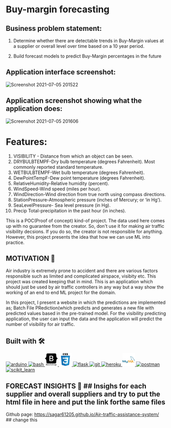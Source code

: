 # Buy-margin forecasting

## Business problem statement:

1. Determine whether there are detectable trends in Buy-Margin values at a supplier or overall level over time based on a 10 year period.

2. Build forecast models to predict Buy-Margin percentages in the future

## Application interface screenshot:
![Screenshot 2021-07-05 201522](https://user-images.githubusercontent.com/5305547/127722993-50f5e6e6-27fc-40c4-adab-cfdd6c43d8ea.png)


## Application screenshot showing what the application does:
![Screenshot 2021-07-05 201606](https://user-images.githubusercontent.com/5305547/127722982-f7c61fb3-449c-493d-af19-bc2e2443f6ee.png)


# Features:
1.	VISIBILITY - Distance from which an object can be seen.
2.	DRYBULBTEMPF-Dry bulb temperature (degrees Fahrenheit). Most commonly reported standard temperature.
3.	WETBULBTEMPF-Wet bulb temperature (degrees Fahrenheit).
4.	DewPointTempF-Dew point temperature (degrees Fahrenheit).
5.	RelativeHumidity-Relative humidity (percent).
6.	WindSpeed-Wind speed (miles per hour).
7.	WindDirection-Wind direction from true north using compass directions.
8.	StationPressure-Atmospheric pressure (inches of Mercury; or ‘in Hg’).
9.	SeaLevelPressure- Sea level pressure (in Hg).
10.	Precip	Total-precipitation in the past hour (in inches).


This is a POC(Proof of concept) kind-of project. The data used here comes up with no guarantee from the creator. So, don't use it for making air traffic visibility decsions. If you do so, the creator is not responsible for anything. However, this project presents the idea that how we can use ML into practice.

## MOTIVATION 💪
Air industry is extremely prone to accident and there are various factors responsible such as limited and complicated airspace, visibity etc. This project was created keeping that in mind. This is an application which should just be used by air traffic controllers in any way but a way show the working of an end to end ML project for the domain.

In this project, I present a website in which the predictions are implemented as; Batch File PRediction(which predicts and generates a new file with predicted values based in the pre-trained model. 
For the visibility predicting application, the user can input the data and the application will predict the number of visibility for air traffic.


## Built with 🛠️
<p align="left"> <a href="https://www.arduino.cc/" target="_blank"> <img src="https://cdn.worldvectorlogo.com/logos/arduino-1.svg" alt="arduino" width="40" height="40"/> </a> <a href="https://www.gnu.org/software/bash/" target="_blank"> <img src="https://www.vectorlogo.zone/logos/gnu_bash/gnu_bash-icon.svg" alt="bash" width="40" height="40"/> </a> <a href="https://getbootstrap.com" target="_blank"> <img src="https://raw.githubusercontent.com/devicons/devicon/master/icons/bootstrap/bootstrap-plain-wordmark.svg" alt="bootstrap" width="40" height="40"/> </a> <a href="https://www.w3schools.com/css/" target="_blank"> <img src="https://raw.githubusercontent.com/devicons/devicon/master/icons/css3/css3-original-wordmark.svg" alt="css3" width="40" height="40"/> </a><a href="https://flask.palletsprojects.com/" target="_blank"> <img src="https://www.vectorlogo.zone/logos/pocoo_flask/pocoo_flask-icon.svg" alt="flask" width="40" height="40"/> </a> <a href="https://git-scm.com/" target="_blank"> <img src="https://www.vectorlogo.zone/logos/git-scm/git-scm-icon.svg" alt="git" width="40" height="40"/> </a> <a href="https://heroku.com" target="_blank"> <img src="https://www.vectorlogo.zone/logos/heroku/heroku-icon.svg" alt="heroku" width="40" height="40"/> </a> <a href="https://www.mysql.com/" target="_blank"> <img src="https://raw.githubusercontent.com/devicons/devicon/master/icons/mysql/mysql-original-wordmark.svg" alt="mysql" width="40" height="40"/> </a><a href="https://postman.com" target="_blank"> <img src="https://www.vectorlogo.zone/logos/getpostman/getpostman-icon.svg" alt="postman" width="40" height="40"/> </a><a href="https://scikit-learn.org/" target="_blank"> <img src="https://upload.wikimedia.org/wikipedia/commons/0/05/Scikit_learn_logo_small.svg" alt="scikit_learn" width="40" height="40"/> </a></p>       


## FORECAST INSIGHTS 🚀 ## Insighs for each supplier and overall suppliers and try to put the html file in here and put the link forthe same files

Github page: https://sagar61205.github.io/Air-traffic-assistance-system/ <br/> ## change this







